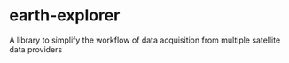 # earth-explorer
A library to simplify the workflow of data acquisition from multiple satellite data providers 
